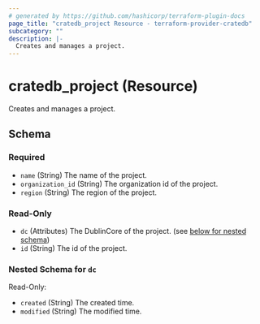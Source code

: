 ```yaml
---
# generated by https://github.com/hashicorp/terraform-plugin-docs
page_title: "cratedb_project Resource - terraform-provider-cratedb"
subcategory: ""
description: |-
  Creates and manages a project.
---
```


# cratedb_project (Resource)

Creates and manages a project.



<!-- schema generated by tfplugindocs -->
## Schema

### Required

- `name` (String) The name of the project.
- `organization_id` (String) The organization id of the project.
- `region` (String) The region of the project.

### Read-Only

- `dc` (Attributes) The DublinCore of the project. (see [below for nested schema](#nestedatt--dc))
- `id` (String) The id of the project.

<a id="nestedatt--dc"></a>
### Nested Schema for `dc`

Read-Only:

- `created` (String) The created time.
- `modified` (String) The modified time.
